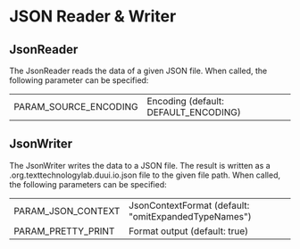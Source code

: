 # JSON Reader & Writer

## JsonReader

The JsonReader reads the data of a given JSON file.
When called, the following parameter can be specified:

<table>
    <tbody>
        <tr>
            <td>PARAM_SOURCE_ENCODING</td>
            <td>Encoding (default: DEFAULT_ENCODING)</td>
        </tr>
    </tbody>
</table>

## JsonWriter

The JsonWriter writes the data to a JSON file.
The result is written as a .org.texttechnologylab.duui.io.json file to the given file path.
When called, the following parameters can be specified:

<table>
    <tbody>
        <tr>
            <td>PARAM_JSON_CONTEXT</td>
            <td>JsonContextFormat (default: "omitExpandedTypeNames")</td>
        </tr>
        <tr>
        <td>PARAM_PRETTY_PRINT</td>
        <td>Format output (default: true)</td>
        </tr>
    </tbody>
</table>